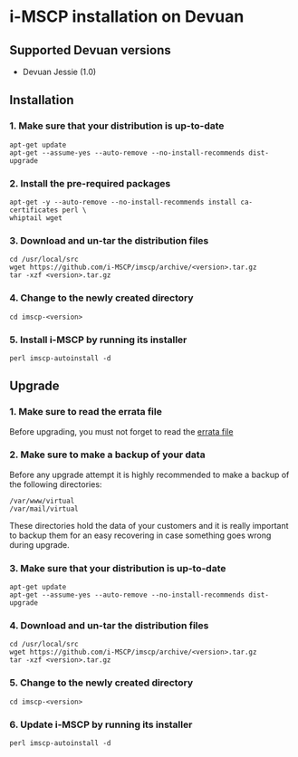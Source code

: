 # i-MSCP installation on Devuan

## Supported Devuan versions

- Devuan Jessie (1.0)

## Installation

### 1. Make sure that your distribution is up-to-date

```
apt-get update
apt-get --assume-yes --auto-remove --no-install-recommends dist-upgrade
```

### 2. Install the pre-required packages

```
apt-get -y --auto-remove --no-install-recommends install ca-certificates perl \
whiptail wget
```

### 3. Download and un-tar the distribution files

```
cd /usr/local/src
wget https://github.com/i-MSCP/imscp/archive/<version>.tar.gz
tar -xzf <version>.tar.gz
```

### 4. Change to the newly created directory

```
cd imscp-<version>
```

### 5. Install i-MSCP by running its installer

```
perl imscp-autoinstall -d
```

## Upgrade

### 1. Make sure to read the errata file

Before upgrading, you must not forget to read the
[errata file](https://github.com/i-MSCP/imscp/blob/<version>/docs/1.5.x_errata.md)


### 2. Make sure to make a backup of your data

Before any upgrade attempt it is highly recommended to make a backup of the
following directories:

```
/var/www/virtual
/var/mail/virtual
```

These directories hold the data of your customers and it is really important to
backup them for an easy recovering in case something goes wrong during upgrade.

### 3. Make sure that your distribution is up-to-date

```
apt-get update
apt-get --assume-yes --auto-remove --no-install-recommends dist-upgrade
```

### 4. Download and un-tar the distribution files

```
cd /usr/local/src
wget https://github.com/i-MSCP/imscp/archive/<version>.tar.gz
tar -xzf <version>.tar.gz
```

### 5. Change to the newly created directory

```
cd imscp-<version>
```

### 6. Update i-MSCP by running its installer

```
perl imscp-autoinstall -d
```
